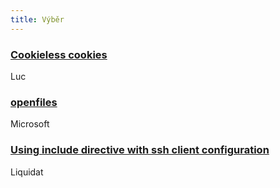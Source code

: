 ```yaml
---
title: Výběr
---
```


### [Cookieless cookies](http://lucb1e.com/rp/cookielesscookies/)
Luc

### [openfiles](https://docs.microsoft.com/en-us/windows-server/administration/windows-commands/openfiles)
Microsoft

### [Using include directive with ssh client configuration](https://liquidat.wordpress.com/2019/05/13/howto-using-include-directive-with-ssh-client-configuration/)
Liquidat

